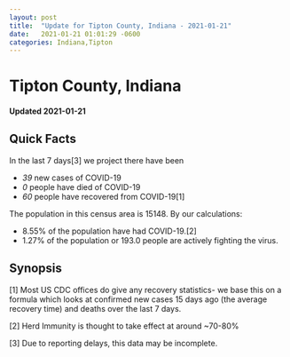 ```yaml
---
layout: post
title:  "Update for Tipton County, Indiana - 2021-01-21"
date:   2021-01-21 01:01:29 -0600
categories: Indiana,Tipton
---
```


# Tipton County, Indiana
#### Updated 2021-01-21

## Quick Facts

In the last 7 days[3] we project there have been
- *39* new cases of COVID-19
- *0* people have died of COVID-19
- *60* people have recovered from COVID-19[1]

The population in this census area is 15148. By our calculations:
- 8.55% of the population have had COVID-19.[2]
- 1.27% of the population or 193.0 people are actively fighting the virus.

## Synopsis




[1] Most US CDC offices do give any recovery statistics- we base this on a formula which looks at confirmed new cases
15 days ago (the average recovery time) and deaths over the last 7 days.

[2] Herd Immunity is thought to take effect at around ~70-80%

[3] Due to reporting delays, this data may be incomplete.
 
    